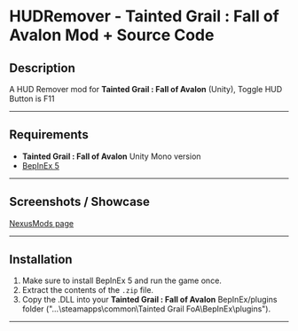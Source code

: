 # HUDRemover - Tainted Grail : Fall of Avalon Mod + Source Code 

## Description 
A HUD Remover mod for **Tainted Grail : Fall of Avalon** (Unity), Toggle HUD Button is F11

---

## Requirements  
- **Tainted Grail : Fall of Avalon** Unity Mono version
- [BepInEx 5](https://github.com/bepinex/bepinex/releases)

---

## Screenshots / Showcase  
[NexusMods page](https://www.nexusmods.com/taintedgrailthefallofavalon/mods/71)

---

## Installation  
1. Make sure to install BepInEx 5 and run the game once.
2. Extract the contents of the `.zip` file.
4. Copy the .DLL into your **Tainted Grail : Fall of Avalon** BepInEx/plugins folder ("...\steamapps\common\Tainted Grail FoA\BepInEx\plugins").
---
